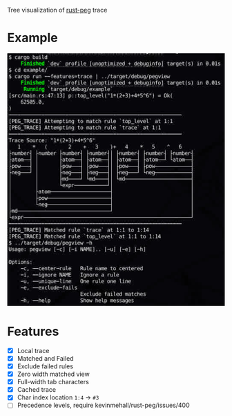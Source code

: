 Tree visualization of [rust-peg] trace

# Example
![example-img](./example.jpg)

[rust-peg]: https://github.com/kevinmehall/rust-peg/

# Features
- [x] Local trace
- [x] Matched and Failed
- [x] Exclude failed rules
- [x] Zero width matched view
- [x] Full-width tab characters
- [x] Cached trace
- [x] Char index location `1:4` -> `#3`
- [ ] Precedence levels, require kevinmehall/rust-peg/issues/400
